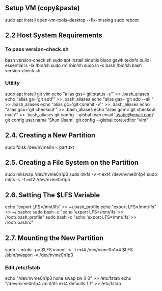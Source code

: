 ## Setup VM (copy&paste)
sudo apt install open-vm-tools-desktop --fix-missing
sudo reboot

## 2.2 Host System Requirements
### To pass version-check.sh
bash version-check.sh
sudo apt install binutils bison gawk texinfo build-essential
ls -la /bin/sh
sudo rm /bin/sh
sudo ln -s bash /bin/sh
bash version-check.sh

### Utility
sudo apt install git vim
echo "alias gss='git status -s'" >> .bash_aliases
echo "alias ga='git add'" >> .bash_aliases
echo "alias gaa='git add --all'" >> .bash_aliases
echo "alias gc='git commit -v'" >> .bash_aliases
echo "alias gco='git checkout'" >> .bash_aliases
echo "alias gcm='git checkout main'" >> .bash_aliases
git config --global user.email 'usatie@gmail.com'
git config user.name 'Shun Usami'
git config --global core.editor "vim"

## 2.4. Creating a New Partition
sudo fdisk /dev/nvme0n < part.txt

## 2.5. Creating a File System on the Partition
sudo mkswap /dev/nvme0n1p3
sudo mkfs -v -t ext4 /dev/nvme0n1p4
sudo mkfs -v -t ext2 /dev/nvme0n1p5

## 2.6. Setting The $LFS Variable
echo "export LFS=/mnt/lfs" >> ~/.bash_profile
echo "export LFS=/mnt/lfs" >> ~/.bashrc
sudo bash -c "echo 'export LFS=/mnt/lfs' >> /root/.bash_profile"
sudo bash -c "echo 'export LFS=/mnt/lfs' >> /root/.bashrc"

## 2.7. Mounting the New Partition
sudo -i
mkdir -pv $LFS
mount -v -t ext4 /dev/nvme0n1p4 $LFS
/sbin/swapon -v /dev/nvme0n1p3
### Edit /etc/fstab
echo "/dev/nvme0n1p3	none	swap	sw	0	0" >> /etc/fstab
echo "/dev/nvme0n1p4	/mnt/lfs	ext4	defaults	1	1" >> /etc/fstab
